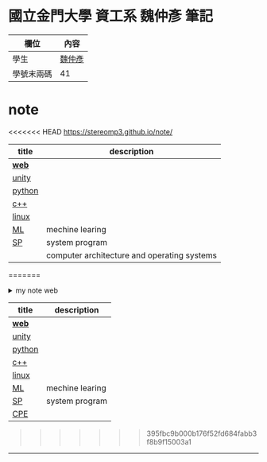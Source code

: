 # **國立金門大學 資工系 魏仲彥 筆記**


欄位 | 內容
-----|--------
學生|[魏仲彥](https://stereomp3.github.io/wp109b/homework/MyWeb8.0/MyWeb.html)
學號末兩碼| 41



# note

<<<<<<< HEAD
https://stereomp3.github.io/note/

| title                  | description                                 |
| ---------------------- | ------------------------------------------- |
| [**web**](./web)       |                                             |
| [unity](./unity)       |                                             |
| [python](./python)     |                                             |
| [c++](./c++)           |                                             |
| [linux](./linux)       |                                             |
| [ML](./MechineLearing) | mechine learing                             |
| [SP](./sp)             | system program                              |
|                        | computer architecture and operating systems |
=======
<details><summary> my note web</summary>https://stereomp3.github.io/note/</details>

| title                  | description     |
| ---------------------- | --------------- |
| [**web**](./web)       |                 |
| [unity](./unity)       |                 |
| [python](./python)     |                 |
| [c++](./c++)           |                 |
| [linux](./linux)       |                 |
| [ML](./MechineLearing) | mechine learing |
| [SP](./sp)             | system program  |
| [CPE](./CPE)           |                 |
>>>>>>> 395fbc9b000b176f52fd684fabb3f8b9f15003a1



<hr>

